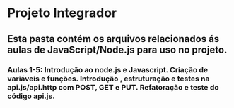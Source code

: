 # Projeto Integrador

## Esta pasta contém os arquivos relacionados ás aulas de JavaScript/Node.js para uso no projeto. ##

### Aulas 1-5: Introdução ao node.js e Javascript. Criação de variáveis e funções. Introdução , estruturação e testes na api.js/api.http com POST, GET e PUT. Refatoração e teste do código api.js.

